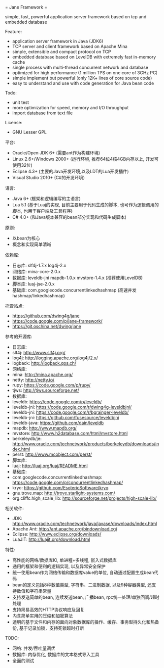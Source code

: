 = Jane Framework =

simple, fast, powerful application server framework based on tcp and embedded database

Feature:
 * application server framework in Java (JDK6)
 * TCP server and client framework based on Apache Mina
 * simple, extensible and compact protocol on TCP
 * embedded database based on LevelDB with extremely fast in-memory cache
 * single process with multi-thread concurrent network and database
 * optimized for high performance (1 million TPS on one core of 3GHz PC)
 * simple implement but powerful (only 12K+ lines of core source code)
 * easy to understand and use with code generation for Java bean code

Todo:
 * unit test
 * more optimization for speed, memory and I/O throughput
 * import database from text file

License:
 * GNU Lesser GPL

平台:
 * Oracle/Open JDK 6+ (需要ant作为构建环境)
 * Linux 2.6+/Windows 2000+ (运行环境, 推荐64位4核4GB内存以上, 开发可使用32位)
 * Eclipse 4.3+ (主要的Java开发环境,以及LDT的Lua开发插件)
 * Visual Studio 2010+ (C#的开发环境)

语言:
 * Java 6+ (框架和逻辑编写的主语言)
 * Lua 5.1 (基于Luaj的实现, 目前主要用于代码生成的脚本, 也可作为逻辑调用的脚本, 也用于客户端及工具程序)
 * C# 4.0+ (和Java版本兼容的bean部分实现和代码生成脚本)

原则:
 * 以bean为核心
 * 概念和实现简单清晰

依赖库:
 * 日志库: slf4j-1.7.x log4j-2.x
 * 网络库: mina-core-2.0.x
 * 数据库: leveldb-jni mapdb-1.0.x mvstore-1.4.x (推荐使用LevelDB)
 * 脚本库: luaj-jse-2.0.x
 * 基础库: com.googlecode.concurrentlinkedhashmap (高速并发hashmap/linkedhashmap)

托管站点:
 * https://github.com/dwing4g/jane
 * https://code.google.com/p/jane-framework/
 * https://git.oschina.net/dwing/jane

参考的开源库:
 * 日志库:
  * slf4j:          http://www.slf4j.org/
  * log4j:          http://logging.apache.org/log4j/2.x/
  * logback:        http://logback.qos.ch/
 * 网络库:
  * mina:           http://mina.apache.org/
  * netty:          http://netty.io/
  * rupy:           https://code.google.com/p/rupy/
  * tjws:           http://tjws.sourceforge.net/
 * 数据库:
  * leveldb:        https://code.google.com/p/leveldb/
  * leveldb-jni:    https://code.google.com/r/dwing4g-leveldbjni/
  * leveldb-jni:    https://code.google.com/r/bgrainger-leveldb/
  * leveldb-jni:    https://github.com/fusesource/leveldbjni
  * leveldb-java:   https://github.com/dain/leveldb
  * mapdb:          http://www.mapdb.org/
  * mvstore:        http://www.h2database.com/html/mvstore.html
  * berkeleydb/je:  http://www.oracle.com/technetwork/products/berkeleydb/downloads/index.html
  * perst:          http://www.mcobject.com/perst/
 * 脚本库:
  * luaj:           http://luaj.org/luaj/README.html
 * 基础库:
  * com.googlecode.concurrentlinkedhashmap: https://code.google.com/p/concurrentlinkedhashmap/
  * kryo:           https://github.com/EsotericSoftware/kryo
  * gnu.trove.map:  http://trove.starlight-systems.com/
  * org.cliffc.high_scale_lib: http://sourceforge.net/projects/high-scale-lib/

相关软件:
 * JDK:             http://www.oracle.com/technetwork/java/javase/downloads/index.html
 * Apache Ant:      http://ant.apache.org/bindownload.cgi
 * Eclipse:         http://www.eclipse.org/downloads/
 * LuaJIT:          http://luajit.org/download.html

特性:
 * 高性能的网络/数据库IO, 单进程+多线程, 嵌入式数据库
 * 通用的框架和便利的逻辑实现, 以及异常安全保护
 * 统一使用bean作为网络传输和数据库value的单位, 自动通过配置生成bean代码
 * bean的定义包括8种数值类型, 字符串、二进制数据, 以及9种容器类型, 还支持数值和字符串常量
 * 支持发送简单的bean, 连续发送bean, 广播bean, rpc统一处理/单独回调/超时处理
 * 支持简易高效的HTTP协议响应及回复
 * 内含简单实用的压缩和加密算法
 * 透明的基于文件和内存的面向对象数据库的操作、缓存、事务型持久化和热备份, 基于记录加锁，支持死锁超时打断

TODO:
 * 网络: 并发/吞吐量调优
 * 数据库: 内存优化, 数据库的文本格式导入工具
 * 全面的测试

